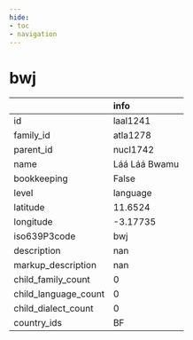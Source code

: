 ```yaml
---
hide:
- toc
- navigation
---
```

# bwj
|                      | info          |
|:---------------------|:--------------|
| id                   | laal1241      |
| family_id            | atla1278      |
| parent_id            | nucl1742      |
| name                 | Láá Láá Bwamu |
| bookkeeping          | False         |
| level                | language      |
| latitude             | 11.6524       |
| longitude            | -3.17735      |
| iso639P3code         | bwj           |
| description          | nan           |
| markup_description   | nan           |
| child_family_count   | 0             |
| child_language_count | 0             |
| child_dialect_count  | 0             |
| country_ids          | BF            |